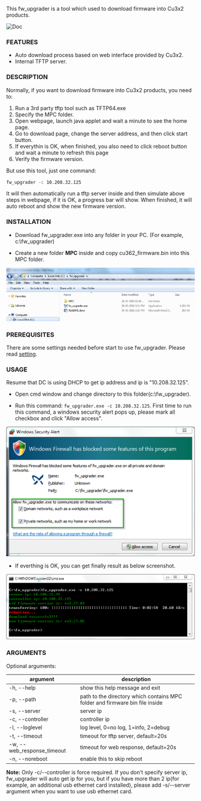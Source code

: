 This fw_upgrader is a tool which used to download firmware into Cu3x2 products.

![Doc](http://fw-upgrader.readthedocs.org/)

### FEATURES
- Auto download process based on web interface provided by Cu3x2.
- Internal TFTP server.

### DESCRIPTION

Normally, if you want to download firmware into Cu3x2 products, you need to:

1. Run a 3rd party tftp tool such as TFTP64.exe
2. Specify the MPC folder.
2. Open webpage, launch java applet and wait a minute to see the home page.
3. Go to download page, change the server address, and then click start button.
4. If everythin is OK, when finished, you also need to click reboot button and wait a minute to refresh this page
5. Verify the firmware version.

But use this tool, just one command:
```bash
fw_upgrader -c 10.208.32.125
```

It will then automatically run a tftp server inside and then simulate above steps in webpage, if it is OK, a progress bar will show. When finished, it will auto reboot and show the new firmware version.

### INSTALLATION

- Download fw_upgrader.exe into any folder in your PC. (For example, c:\fw_upgrader)

- Create a new folder **MPC** inside and copy cu362_firmware.bin into this MPC folder.
    
![](docs/image/screenshot1.png)

### PREREQUISITES

There are some settings needed before start to use fw_upgrader. Please read [setting](setting.md).

### USAGE

Resume that DC is using DHCP to get ip address and ip is "10.208.32.125".

- Open cmd window and change directory to this folder(c:\fw_upgrader).

- Run this command: `fw_upgrader.exe -c 10.208.32.125`. First time to run this command, a windows security alert pops up, please mark all checkbox and click "Allow access".

![](docs/image/screenshot2.png)

- If everthing is OK, you can get finally result as below screenshot.

![](docs/image/screenshot3.png)

### ARGUMENTS

Optional arguments:

| argument                   | description                                                                  |
|----------------------------|------------------------------------------------------------------------------|
| -h, --help                 | show this help message and exit                                              |
| -p, --path                 | path to the directory which contains MPC folder and firmware bin file inside |
| -s, --server               | server ip                                                                    |
| -c, --controller           | controller ip                                                                |
| -l, --loglevel             | log level, 0=no log, 1=info, 2=debug                                         |
| -t, --timeout              | timeout for tftp server, default=20s                                         |
| -w, --web_response_timeout | timeout for web response, default=20s                                        |
| -n, --noreboot             | enable this to skip reboot                                                   |

**Note:** Only -c/--controller is force required. If you don't specify server ip, fw_upgrader will auto get ip for you, but if you have more than 2 ip(for example, an additional usb ethernet card installed), please add -s/--server argument when you want to use usb ethernet card.
